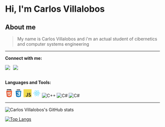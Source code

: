 # Hi, I'm Carlos Villalobos

## About me
>My name is Carlos Villalobos and i'm an actual student of cibernetics and computer systems engineering
----
**Connect with me:**

[<img align="left" width="26px" src="https://img.icons8.com/color/22/000000/linkedin.png" />][linkedin]
[<img align="left" width="26px" src="https://img.icons8.com/cute-clipart/64/000000/instagram-new.png" />][instagram]

<br />
<br />

**Languages and Tools:**

<code><img alt="HTML5" width="26px" src="https://raw.githubusercontent.com/github/explore/80688e429a7d4ef2fca1e82350fe8e3517d3494d/topics/html/html.png" /></code>
<code><img alt="CSS3" width="26px" src="https://raw.githubusercontent.com/github/explore/80688e429a7d4ef2fca1e82350fe8e3517d3494d/topics/css/css.png" /></code>
<code><img alt="JavaScript" width="26px" src="https://raw.githubusercontent.com/github/explore/80688e429a7d4ef2fca1e82350fe8e3517d3494d/topics/javascript/javascript.png" /></code>
<img alt="React" width="26px" src="https://raw.githubusercontent.com/github/explore/80688e429a7d4ef2fca1e82350fe8e3517d3494d/topics/react/react.png" />
<img alt="C++" width="26px" src="https://img.icons8.com/color/48/000000/c-plus-plus-logo.png" />
<img alt="C#" width="26px" src="https://img.icons8.com/color/48/000000/c-sharp-logo.png" />
<img alt="C#" width="26px" src="https://img.icons8.com/color/48/000000/c-programming.png" />


---


![Carlos Villalobos's GitHub stats](https://github-readme-stats.vercel.app/api?username=Carlos-Villalobos&theme=dark&show_icons=true)

[![Top Langs](https://github-readme-stats.vercel.app/api/top-langs/?username=Carlos-Villalobos&layout=compact&theme=dark)](https://github.com/Carlos-Villalobos/github-readme-stats)

[instagram]: https://www.instagram.com/charlievillawolf/
[linkedin]: https://www.linkedin.com/in/carlos-villalobos-garcia-2811b0159/

